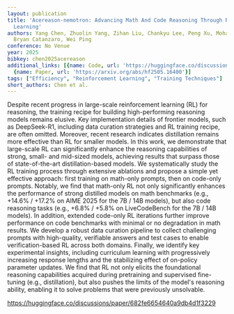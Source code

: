 ```yaml
---
layout: publication
title: 'Acereason-nemotron: Advancing Math And Code Reasoning Through Reinforcement
  Learning'
authors: Yang Chen, Zhuolin Yang, Zihan Liu, Chankyu Lee, Peng Xu, Mohammad Shoeybi,
  Bryan Catanzaro, Wei Ping
conference: No Venue
year: 2025
bibkey: chen2025acereason
additional_links: [{name: Code, url: 'https://huggingface.co/discussions/paper/682fe6654640a9db4d1f3229'},
  {name: Paper, url: 'https://arxiv.org/abs/hf2505.16400'}]
tags: ["Efficiency", "Reinforcement Learning", "Training Techniques"]
short_authors: Chen et al.
---
```

Despite recent progress in large-scale reinforcement learning (RL) for reasoning, the training recipe for building high-performing reasoning models remains elusive. Key implementation details of frontier models, such as DeepSeek-R1, including data curation strategies and RL training recipe, are often omitted. Moreover, recent research indicates distillation remains more effective than RL for smaller models. In this work, we demonstrate that large-scale RL can significantly enhance the reasoning capabilities of strong, small- and mid-sized models, achieving results that surpass those of state-of-the-art distillation-based models. We systematically study the RL training process through extensive ablations and propose a simple yet effective approach: first training on math-only prompts, then on code-only prompts. Notably, we find that math-only RL not only significantly enhances the performance of strong distilled models on math benchmarks (e.g., +14.6% / +17.2% on AIME 2025 for the 7B / 14B models), but also code reasoning tasks (e.g., +6.8% / +5.8% on LiveCodeBench for the 7B / 14B models). In addition, extended code-only RL iterations further improve performance on code benchmarks with minimal or no degradation in math results. We develop a robust data curation pipeline to collect challenging prompts with high-quality, verifiable answers and test cases to enable verification-based RL across both domains. Finally, we identify key experimental insights, including curriculum learning with progressively increasing response lengths and the stabilizing effect of on-policy parameter updates. We find that RL not only elicits the foundational reasoning capabilities acquired during pretraining and supervised fine-tuning (e.g., distillation), but also pushes the limits of the model's reasoning ability, enabling it to solve problems that were previously unsolvable.

https://huggingface.co/discussions/paper/682fe6654640a9db4d1f3229